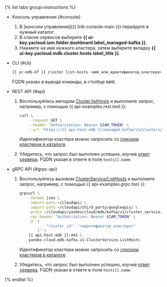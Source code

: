 {% list tabs group=instructions %}

- Консоль управления {#console}

   1. В [консоли управления]({{ link-console-main }}) перейдите в нужный каталог.
   1. В списке сервисов выберите **{{ ui-key.yacloud.iam.folder.dashboard.label_managed-kafka }}**.
   1. Нажмите на имя нужного кластера, затем выберите вкладку **{{ ui-key.yacloud.mdb.cluster.hosts.label_title }}**.

- CLI {#cli}

   ```bash
   {{ yc-mdb-kf }} cluster list-hosts <имя_или_идентификатор_кластера>
   ```

   FQDN указан в выводе команды, в столбце `NAME`.

- REST API {#api}

    1. Воспользуйтесь методом [Cluster.listHosts](../../../managed-kafka/api-ref/Cluster/listHosts.md) и выполните запрос, например, с помощью {{ api-examples.rest.tool }}:

        ```bash
        curl \
            --request GET \
            --header "Authorization: Bearer $IAM_TOKEN" \
            --url 'https://{{ api-host-mdb }}/managed-kafka/v1/clusters/<идентификатор_кластера>/hosts'
        ```

        Идентификатор кластера можно запросить со [списком кластеров в каталоге](../../../managed-kafka/operations/cluster-list.md#list-clusters).

    1. Убедитесь, что запрос был выполнен успешно, изучив [ответ сервера](../../../managed-kafka/api-ref/Cluster/listHosts.md#yandex.cloud.mdb.kafka.v1.ListClusterHostsResponse). FQDN указан в ответе в поле `hosts[].name`.

- gRPC API {#grpc-api}

    1. Воспользуйтесь вызовом [ClusterService/ListHosts](../../../managed-kafka/api-ref/grpc/Cluster/listHosts.md) и выполните запрос, например, с помощью {{ api-examples.grpc.tool }}:

        ```bash
        grpcurl \
            -format json \
            -import-path ~/cloudapi/ \
            -import-path ~/cloudapi/third_party/googleapis/ \
            -proto ~/cloudapi/yandex/cloud/mdb/kafka/v1/cluster_service.proto \
            -rpc-header "Authorization: Bearer $IAM_TOKEN" \
            -d '{
                    "cluster_id": "<идентификатор_кластера>"
                }' \
            {{ api-host-mdb }}:443 \
            yandex.cloud.mdb.kafka.v1.ClusterService.ListHosts
        ```

        Идентификатор кластера можно запросить со [списком кластеров в каталоге](../../../managed-kafka/operations/cluster-list.md#list-clusters).

    1. Убедитесь, что запрос был выполнен успешно, изучив [ответ сервера](../../../managed-kafka/api-ref/grpc/Cluster/listHosts.md#yandex.cloud.mdb.kafka.v1.ListClusterHostsResponse). FQDN указан в ответе в поле `hosts[].name`.

{% endlist %}